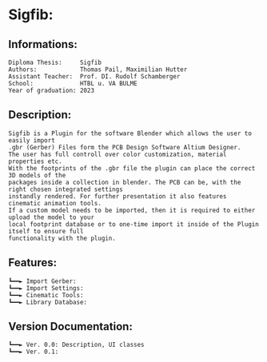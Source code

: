 # Sigfib:
  ## Informations:
    Diploma Thesis:     Sigfib
    Authors:            Thomas Pail, Maximilian Hutter
    Assistant Teacher:  Prof. DI. Rudolf Schamberger
    School:             HTBL u. VA BULME
    Year of graduation: 2023

## Description:
    Sigfib is a Plugin for the software Blender which allows the user to easily import 
    .gbr (Gerber) Files form the PCB Design Software Altium Designer. 
    The user has full controll over color customization, material properties etc. 
    With the footprints of the .gbr file the plugin can place the correct 3D models of the 
    packages inside a collection in blender. The PCB can be, with the right chosen integrated settings 
    instandly rendered. For further presentation it also features cinematic animation tools.
    If a custom model needs to be imported, then it is required to either upload the model to your 
    local footprint database or to one-time import it inside of the Plugin itself to ensure full 
    functionality with the plugin. 

## Features:
    ┗━━► Import Gerber:
    ┗━━► Import Settings:
    ┗━━► Cinematic Tools:
    ┗━━► Library Database:

## Version Documentation: 
    ┗━━► Ver. 0.0: Description, UI classes
    ┗━━► Ver. 0.1: 
